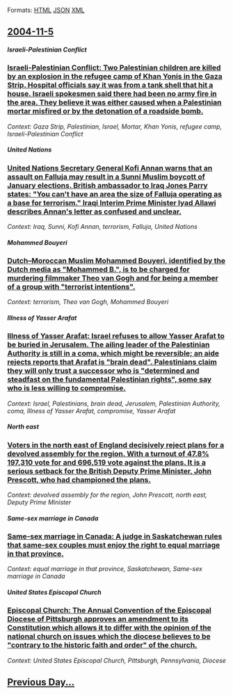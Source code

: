 
Formats: [HTML](2004/11/5/index.html)  [JSON](2004/11/5/index.json)  [XML](2004/11/5/index.xml)  

## [2004-11-5](/news/2004/11/5/index.md)

##### Israeli-Palestinian Conflict
### [ Israeli-Palestinian Conflict: Two Palestinian children are killed by an explosion in the refugee camp of Khan Yonis in the Gaza Strip. Hospital officials say it was from a tank shell that hit a house. Israeli spokesmen said there had been no army fire in the area. They believe it was either caused when a Palestinian mortar misfired or by the detonation of a roadside bomb. ](/news/2004/11/5/israeli-palestinian-conflict-two-palestinian-children-are-killed-by-an-explosion-in-the-refugee-camp-of-khan-yonis-in-the-gaza-strip-hosp.md)
_Context: Gaza Strip, Palestinian, Israel, Mortar, Khan Yonis, refugee camp, Israeli-Palestinian Conflict_

##### United Nations
### [ United Nations Secretary General Kofi Annan warns that an assault on Falluja may result in a Sunni Muslim boycott of January elections. British ambassador to Iraq Jones Parry states: "You can't have an area the size of Falluja operating as a base for terrorism." Iraqi Interim Prime Minister Iyad Allawi describes Annan's letter as confused and unclear. ](/news/2004/11/5/united-nations-secretary-general-kofi-annan-warns-that-an-assault-on-falluja-may-result-in-a-sunni-muslim-boycott-of-january-elections-bri.md)
_Context: Iraq, Sunni, Kofi Annan, terrorism, Falluja, United Nations_

##### Mohammed Bouyeri
### [ Dutch&ndash;Moroccan Muslim Mohammed Bouyeri, identified by the Dutch media as "Mohammed B.", is to be charged for murdering filmmaker Theo van Gogh and for being a member of a group with "terrorist intentions". ](/news/2004/11/5/dutch-ndash-moroccan-muslim-mohammed-bouyeri-identified-by-the-dutch-media-as-mohammed-b-is-to-be-charged-for-murdering-filmmaker-theo.md)
_Context: terrorism, Theo van Gogh, Mohammed Bouyeri_

##### Illness of Yasser Arafat
### [ Illness of Yasser Arafat: Israel refuses to allow Yasser Arafat to be buried in Jerusalem. The ailing leader of the Palestinian Authority is still in a coma, which might be reversible; an aide rejects reports that Arafat is "brain dead". Palestinians claim they will only trust a successor who is "determined and steadfast on the fundamental Palestinian rights", some say who is less willing to compromise. ](/news/2004/11/5/illness-of-yasser-arafat-israel-refuses-to-allow-yasser-arafat-to-be-buried-in-jerusalem-the-ailing-leader-of-the-palestinian-authority-i.md)
_Context: Israel, Palestinians, brain dead, Jerusalem, Palestinian Authority, coma, Illness of Yasser Arafat, compromise, Yasser Arafat_

##### North east
### [ Voters in the north east of England decisively reject plans for a devolved assembly for the region. With a turnout of 47.8% 197,310 vote for and 696,519 vote against the plans. It is a serious setback for the British Deputy Prime Minister, John Prescott, who had championed the plans. ](/news/2004/11/5/voters-in-the-north-east-of-england-decisively-reject-plans-for-a-devolved-assembly-for-the-region-with-a-turnout-of-47-8-197-310-vote-fo.md)
_Context: devolved assembly for the region, John Prescott, north east, Deputy Prime Minister_

##### Same-sex marriage in Canada
### [ Same-sex marriage in Canada: A judge in Saskatchewan rules that same-sex couples must enjoy the right to equal marriage in that province. ](/news/2004/11/5/same-sex-marriage-in-canada-a-judge-in-saskatchewan-rules-that-same-sex-couples-must-enjoy-the-right-to-equal-marriage-in-that-province.md)
_Context: equal marriage in that province, Saskatchewan, Same-sex marriage in Canada_

##### United States Episcopal Church
### [ Episcopal Church: The Annual Convention of the Episcopal Diocese of Pittsburgh approves an amendment to its Constitution which allows it to differ with the opinion of the national church on issues which the diocese believes to be "contrary to the historic faith and order" of the church. ](/news/2004/11/5/episcopal-church-the-annual-convention-of-the-episcopal-diocese-of-pittsburgh-approves-an-amendment-to-its-constitution-which-allows-it-to.md)
_Context: United States Episcopal Church, Pittsburgh, Pennsylvania, Diocese_

## [Previous Day...](/news/2004/11/4/index.md)

